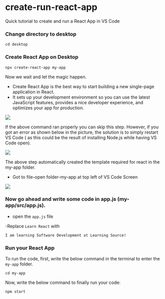 # create-run-react-app
Quick tutorial to create and run a React App in VS Code

### Change  directory to desktop

```
cd desktop
```


### Create React App on Desktop
```
npx create-react-app my-app
```

Now we wait and let the magic happen.

  - Create React App is the best way to start building a new single-page application in React. 
  - It sets up your development environment so you can use the latest JavaScript features, provides a nice developer experience, and optimizes your app for production.

![](https://res.cloudinary.com/practicaldev/image/fetch/s--6PsO4iPu--/c_limit%2Cf_auto%2Cfl_progressive%2Cq_auto%2Cw_880/https://cdn.hashnode.com/res/hashnode/image/upload/v1645616689577/iGTfMubpg.PNG)

If the above command ran properly you can skip this step. However, if you got an error as shown below in the picture, the solution is to simply restart VS Code ( as this could be the result of installing Node.js while having VS Code open).

![](https://res.cloudinary.com/practicaldev/image/fetch/s--itpXODV7--/c_limit%2Cf_auto%2Cfl_progressive%2Cq_auto%2Cw_880/https://cdn.hashnode.com/res/hashnode/image/upload/v1645617901006/bCvRF_MGC.PNG)

The above step automatically created the template required for react in the my-app folder.
  - Got to file-open folder-my-app at top left of VS Code Screen

![](https://res.cloudinary.com/practicaldev/image/fetch/s--LZxP5Oty--/c_limit%2Cf_auto%2Cfl_progressive%2Cq_auto%2Cw_880/https://cdn.hashnode.com/res/hashnode/image/upload/v1645616850711/h_xTPJVzK.PNG)

### Now go ahead and write some code in app.js (my-app/src/app.js).
  - open the ```app.js``` file
  
  -Replace ```Learn React``` with 
  ```
  I am learning Software Development at Learning Source!
  ```
  
  
### Run your React App

To run the code, first, write the below command in the terminal to enter the ```my-app``` folder.
```
cd my-app
```

Now, write the below command to finally run your code:

```
npm start
```
